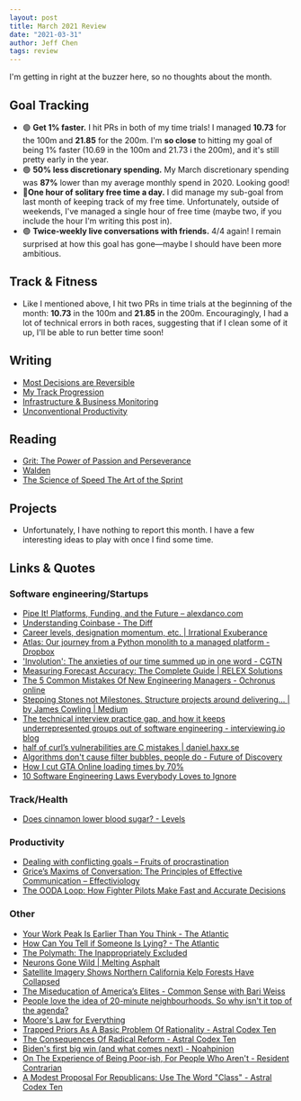 ```yaml
---
layout: post
title: March 2021 Review
date: "2021-03-31"
author: Jeff Chen
tags: review
---
```


I'm getting in right at the buzzer here, so no thoughts about the month.

## Goal Tracking

- 🟢 **Get 1% faster.** I hit PRs in both of my time trials! I managed **10.73** for the 100m and **21.85** for the 200m. I'm **so close** to hitting my goal of being 1% faster (10.69 in the 100m and 21.73 i the 200m), and it's still pretty early in the year.
- 🟢 **50% less discretionary spending.** My March discretionary spending was **87%** lower than my average monthly spend in 2020. Looking good!
- 🔴**One hour of solitary free time a day.** I did manage my sub-goal from last month of keeping track of my free time. Unfortunately, outside of weekends, I've managed a single hour of free time (maybe two, if you include the hour I'm writing this post in).
- 🟢 **Twice-weekly live conversations with friends.** 4/4 again! I remain surprised at how this goal has gone—maybe I should have been more ambitious.

<!-- excerpt -->

## Track & Fitness

- Like I mentioned above, I hit two PRs in time trials at the beginning of the month: **10.73** in the 100m and **21.85** in the 200m. Encouragingly, I had a lot of technical errors in both races, suggesting that if I clean some of it up, I'll be able to run better time soon!

## Writing

- [Most Decisions are Reversible](https://jeffchen.dev/posts/Most-Decisions-Are-Reversible/)
- [My Track Progression](https://jeffchen.dev/posts/My-Track-Progression/)
- [Infrastructure & Business Monitoring](https://jeffchen.dev/posts/Infrastructure-And-Business-Monitoring/)
- [Unconventional Productivity](https://jeffchen.dev/posts/Unconventional-Productivity/)

## Reading

- [Grit: The Power of Passion and Perseverance](https://www.goodreads.com/book/show/48512906-grit)
- [Walden](https://www.goodreads.com/book/show/56396227-walden)
- [The Science of Speed The Art of the Sprint](https://www.goodreads.com/book/show/56180414-the-science-of-speed-the-art-of-the-sprint)

## Projects

- Unfortunately, I have nothing to report this month. I have a few interesting ideas to play with once I find some time.

## Links & Quotes

### Software engineering/Startups

- [Pipe It! Platforms, Funding, and the Future &#8211; alexdanco.com](https://alexdanco.com/2021/03/10/pipe-it-platforms-funding-and-the-future/)
- [Understanding Coinbase - The Diff](https://diff.substack.com/p/understanding-coinbase)
- [Career levels, designation momentum, etc. | Irrational Exuberance](https://lethain.com/career-levels-and-more/)
- [Atlas: Our journey from a Python monolith to a managed platform - Dropbox](https://dropbox.tech/infrastructure/atlas--our-journey-from-a-python-monolith-to-a-managed-platform)
- ['Involution': The anxieties of our time summed up in one word - CGTN](https://news.cgtn.com/news/2020-12-04/-Involution-The-anxieties-of-our-time-summed-up-in-one-word-VWNlDOVdjW/index.html)
- [Measuring Forecast Accuracy: The Complete Guide | RELEX Solutions](https://www.relexsolutions.com/resources/measuring-forecast-accuracy/)
- [The 5 Common Mistakes Of New Engineering Managers - Ochronus online](https://ochronus.online/the-5-common-mistakes-of-new-engineering-managers/)
- [Stepping Stones not Milestones. Structure projects around delivering… | by James Cowling | Medium](https://medium.com/@jamesacowling/stepping-stones-not-milestones-e6be0073563f)
- [The technical interview practice gap, and how it keeps underrepresented groups out of software engineering - interviewing.io blog](https://blog.interviewing.io/the-technical-interview-practice-gap-and-how-it-keeps-underrepresented-groups-out-of-software-engineering/)
- [half of curl’s vulnerabilities are C mistakes | daniel.haxx.se](https://daniel.haxx.se/blog/2021/03/09/half-of-curls-vulnerabilities-are-c-mistakes/)
- [Algorithms don't cause filter bubbles, people do - Future of Discovery](https://news.findka.com/p/algorithms-dont-cause-filter-bubbles)
- [How I cut GTA Online loading times by 70%](https://nee.lv/2021/02/28/How-I-cut-GTA-Online-loading-times-by-70/)
- [10 Software Engineering Laws Everybody Loves to Ignore](https://www.netmeister.org/blog/software-engineering-laws.html)

### Track/Health

- [Does cinnamon lower blood sugar? - Levels](https://www.levelshealth.com/blog/does-cinnamon-lower-blood-sugar?__s=e44kaqjosk6w5i7lf4pv&utm_source=drip&utm_medium=email&utm_campaign=Ultimate+Guide+To+Cinnamon)

### Productivity

- [Dealing with conflicting goals – Fruits of procrastination](https://randommathgenerator.com/2021/03/23/dealing-with-conflicting-goals/)
- [Grice’s Maxims of Conversation: The Principles of Effective Communication – Effectiviology](https://effectiviology.com/principles-of-effective-communication/)
- [The OODA Loop: How Fighter Pilots Make Fast and Accurate Decisions](https://fs.blog/2021/03/ooda-loop/)

### Other

- [Your Work Peak Is Earlier Than You Think - The Atlantic](https://www.theatlantic.com/magazine/archive/2019/07/work-peak-professional-decline/590650/)
- [How Can You Tell if Someone Is Lying? - The Atlantic](https://www.theatlantic.com/science/archive/2021/03/how-to-spot-a-liar/618425/)
- [The Polymath: The Inappropriately Excluded](https://polymatharchives.blogspot.com/2015/01/the-inappropriately-excluded.html?m=1)
- [Neurons Gone Wild &#124; Melting Asphalt](https://meltingasphalt.com/neurons-gone-wild/)
- [Satellite Imagery Shows Northern California Kelp Forests Have Collapsed](https://www.smithsonianmag.com/smart-news/satellite-imagery-shows-northern-california-kelp-forests-have-collapsed-180977214/)
- [The Miseducation of America’s Elites - Common Sense with Bari Weiss](https://bariweiss.substack.com/p/the-miseducation-of-americas-elites)
- [People love the idea of 20-minute neighbourhoods. So why isn't it top of the agenda?](https://theconversation.com/people-love-the-idea-of-20-minute-neighbourhoods-so-why-isnt-it-top-of-the-agenda-131193)
- [Moore's Law for Everything](https://moores.samaltman.com/)
- [Trapped Priors As A Basic Problem Of Rationality - Astral Codex Ten](https://astralcodexten.substack.com/p/trapped-priors-as-a-basic-problem)
- [The Consequences Of Radical Reform - Astral Codex Ten](https://astralcodexten.substack.com/p/the-consequences-of-radical-reform)
- [Biden's first big win (and what comes next) - Noahpinion](https://noahpinion.substack.com/p/bidens-first-big-win-and-what-comes)
- [On The Experience of Being Poor-ish, For People Who Aren&#x27;t - Resident Contrarian](https://residentcontrarian.substack.com/p/on-the-experience-of-being-poor-ish)
- [A Modest Proposal For Republicans: Use The Word "Class" - Astral Codex Ten](https://astralcodexten.substack.com/p/a-modest-proposal-for-republicans)
